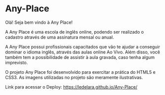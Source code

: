 # Any-Place

Olá! Seja bem vindo à Any Place! 

A Any Place é uma escola de inglês online, podendo ser realizado o cadastro através de uma assinatura mensal ou anual. 

A Any Place possui profissionais capacitados que vão te ajudar a conseguir dominar o idioma inglês, através das aulas online Ao Vivo. Além disso, você também tem a possibilidade de assistir à aula gravada, caso tenha algum imprevisto. 

O projeto Any Place foi desenvolvido para exercitar a prática do HTML5 e CSS3. As imagens utilizadas no projeto são meramente ilustrativas. 

Link para acessar o Deploy: https://ledelara.github.io/Any-Place/
